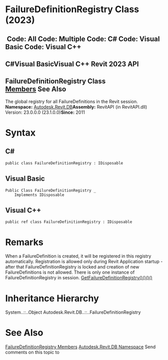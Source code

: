 # FailureDefinitionRegistry Class (2023)

﻿
 Code: All Code: Multiple Code: C# Code: Visual Basic Code: Visual C++   
---  
C#Visual BasicVisual C++
Revit 2023 API  
---  
FailureDefinitionRegistry Class  
[Members](85e5ac5f-8f85-8b75-4489-1e7d076d89b8.md "FailureDefinitionRegistry Members") See Also  
---  
The global registry for all FailureDefinitions in the Revit session. 
**Namespace:** [Autodesk.Revit.DB](87546ba7-461b-c646-cbb1-2cb8f5bff8b2.md "Autodesk.Revit.DB Namespace")**Assembly:** RevitAPI (in RevitAPI.dll) Version: 23.0.0.0 (23.1.0.0)**Since:** 2011 
# Syntax
C#  
---  
```text
public class FailureDefinitionRegistry : IDisposable
```
  
Visual Basic  
---  
```text
Public Class FailureDefinitionRegistry _
	Implements IDisposable
```
  
Visual C++  
---  
```text
public ref class FailureDefinitionRegistry : IDisposable
```
  
# Remarks
When a FailureDefinition is created, it will be registered in this registry automatically. Registration is allowed only during Revit Application startup - after that FailureDefinitionRegistry is locked and creation of new FailureDefinitions is not allowed. There is only one instance of FailureDefinitionRegistry in session. [GetFailureDefinitionRegistry()()()()](bc9ff9b9-5d87-1632-4a59-c3b5fd9cda25.md "GetFailureDefinitionRegistry Method")
# Inheritance Hierarchy
System..::..Object Autodesk.Revit.DB..::..FailureDefinitionRegistry
# See Also
[FailureDefinitionRegistry Members](85e5ac5f-8f85-8b75-4489-1e7d076d89b8.md "FailureDefinitionRegistry Members")
[Autodesk.Revit.DB Namespace](87546ba7-461b-c646-cbb1-2cb8f5bff8b2.md "Autodesk.Revit.DB Namespace")
Send comments on this topic to 